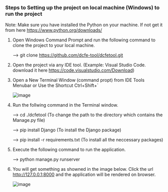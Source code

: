 ### Steps to Setting up the project on local machine (Windows) to run the project

Note: Make sure you have installed the Python on your machine. If not get it from here https://www.python.org/downloads/

1) Open Windows Command Prompt and run the following command to clone the project to your local machine.

   --> git clone https://github.com/dcfe-tool/dcfetool.git
   
2) Open the project via any IDE tool. (Example: Visual Studio Code. download it here https://code.visualstudio.com/Download)

3) Open a New Terminal Window (command propt) from IDE Tools Menubar or Use the Shortcut Ctrl+Shift+`

   ![image](https://user-images.githubusercontent.com/123196611/214689147-ed9cc9bf-2f05-484a-b47f-c8964fcd9959.png)
  
4) Run the follwing command in the Terminal window.

   --> cd ./dcfetool  (To change the path to the directory which contains the Manage.py file)
   
   --> pip install Django  (To install the Django package)
   
   --> pip install -r requirements.txt   (To install all the neccessary packages)
   
5) Execute the following command to run the application.

   --> python manage.py runserver


6) You will get something as showned in the image below. Click the url http://127.0.0.1:8000 and the application will be rendered on browser.

   ![image](https://user-images.githubusercontent.com/123196611/214686873-a997dfa6-a3e6-4468-9c37-fb1b6acf64f5.png)
